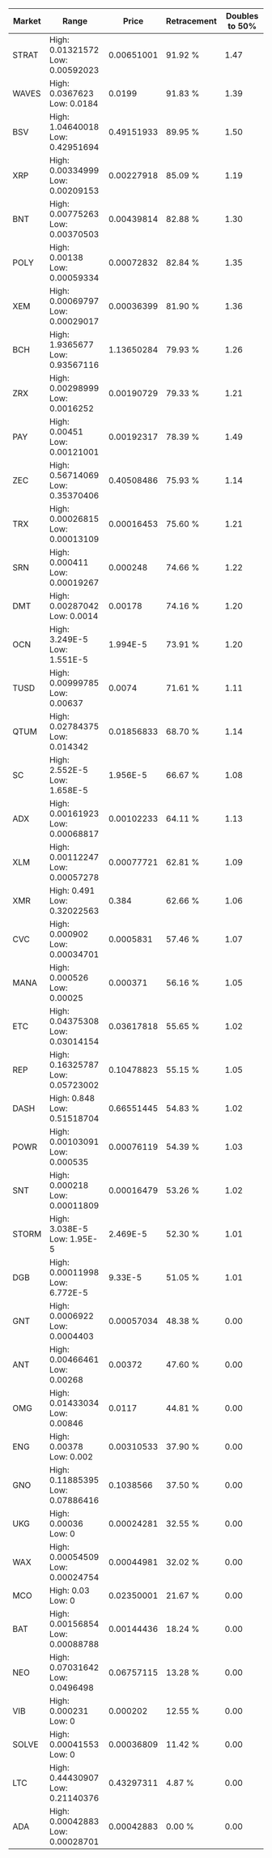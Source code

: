| Market | Range | Price| Retracement | Doubles to 50% |
| --- | --- | --- | --- | --- |
| STRAT | High: 0.01321572<br />Low: 0.00592023 | 0.00651001 | 91.92 % | 1.47 |
| WAVES | High: 0.0367623<br />Low: 0.0184 | 0.0199 | 91.83 % | 1.39 |
| BSV | High: 1.04640018<br />Low: 0.42951694 | 0.49151933 | 89.95 % | 1.50 |
| XRP | High: 0.00334999<br />Low: 0.00209153 | 0.00227918 | 85.09 % | 1.19 |
| BNT | High: 0.00775263<br />Low: 0.00370503 | 0.00439814 | 82.88 % | 1.30 |
| POLY | High: 0.00138<br />Low: 0.00059334 | 0.00072832 | 82.84 % | 1.35 |
| XEM | High: 0.00069797<br />Low: 0.00029017 | 0.00036399 | 81.90 % | 1.36 |
| BCH | High: 1.9365677<br />Low: 0.93567116 | 1.13650284 | 79.93 % | 1.26 |
| ZRX | High: 0.00298999<br />Low: 0.0016252 | 0.00190729 | 79.33 % | 1.21 |
| PAY | High: 0.00451<br />Low: 0.00121001 | 0.00192317 | 78.39 % | 1.49 |
| ZEC | High: 0.56714069<br />Low: 0.35370406 | 0.40508486 | 75.93 % | 1.14 |
| TRX | High: 0.00026815<br />Low: 0.00013109 | 0.00016453 | 75.60 % | 1.21 |
| SRN | High: 0.000411<br />Low: 0.00019267 | 0.000248 | 74.66 % | 1.22 |
| DMT | High: 0.00287042<br />Low: 0.0014 | 0.00178 | 74.16 % | 1.20 |
| OCN | High: 3.249E-5<br />Low: 1.551E-5 | 1.994E-5 | 73.91 % | 1.20 |
| TUSD | High: 0.00999785<br />Low: 0.00637 | 0.0074 | 71.61 % | 1.11 |
| QTUM | High: 0.02784375<br />Low: 0.014342 | 0.01856833 | 68.70 % | 1.14 |
| SC | High: 2.552E-5<br />Low: 1.658E-5 | 1.956E-5 | 66.67 % | 1.08 |
| ADX | High: 0.00161923<br />Low: 0.00068817 | 0.00102233 | 64.11 % | 1.13 |
| XLM | High: 0.00112247<br />Low: 0.00057278 | 0.00077721 | 62.81 % | 1.09 |
| XMR | High: 0.491<br />Low: 0.32022563 | 0.384 | 62.66 % | 1.06 |
| CVC | High: 0.000902<br />Low: 0.00034701 | 0.0005831 | 57.46 % | 1.07 |
| MANA | High: 0.000526<br />Low: 0.00025 | 0.000371 | 56.16 % | 1.05 |
| ETC | High: 0.04375308<br />Low: 0.03014154 | 0.03617818 | 55.65 % | 1.02 |
| REP | High: 0.16325787<br />Low: 0.05723002 | 0.10478823 | 55.15 % | 1.05 |
| DASH | High: 0.848<br />Low: 0.51518704 | 0.66551445 | 54.83 % | 1.02 |
| POWR | High: 0.00103091<br />Low: 0.000535 | 0.00076119 | 54.39 % | 1.03 |
| SNT | High: 0.000218<br />Low: 0.00011809 | 0.00016479 | 53.26 % | 1.02 |
| STORM | High: 3.038E-5<br />Low: 1.95E-5 | 2.469E-5 | 52.30 % | 1.01 |
| DGB | High: 0.00011998<br />Low: 6.772E-5 | 9.33E-5 | 51.05 % | 1.01 |
| GNT | High: 0.0006922<br />Low: 0.0004403 | 0.00057034 | 48.38 % | 0.00 |
| ANT | High: 0.00466461<br />Low: 0.00268 | 0.00372 | 47.60 % | 0.00 |
| OMG | High: 0.01433034<br />Low: 0.00846 | 0.0117 | 44.81 % | 0.00 |
| ENG | High: 0.00378<br />Low: 0.002 | 0.00310533 | 37.90 % | 0.00 |
| GNO | High: 0.11885395<br />Low: 0.07886416 | 0.1038566 | 37.50 % | 0.00 |
| UKG | High: 0.00036<br />Low: 0 | 0.00024281 | 32.55 % | 0.00 |
| WAX | High: 0.00054509<br />Low: 0.00024754 | 0.00044981 | 32.02 % | 0.00 |
| MCO | High: 0.03<br />Low: 0 | 0.02350001 | 21.67 % | 0.00 |
| BAT | High: 0.00156854<br />Low: 0.00088788 | 0.00144436 | 18.24 % | 0.00 |
| NEO | High: 0.07031642<br />Low: 0.0496498 | 0.06757115 | 13.28 % | 0.00 |
| VIB | High: 0.000231<br />Low: 0 | 0.000202 | 12.55 % | 0.00 |
| SOLVE | High: 0.00041553<br />Low: 0 | 0.00036809 | 11.42 % | 0.00 |
| LTC | High: 0.44430907<br />Low: 0.21140376 | 0.43297311 | 4.87 % | 0.00 |
| ADA | High: 0.00042883<br />Low: 0.00028701 | 0.00042883 | 0.00 % | 0.00 |

